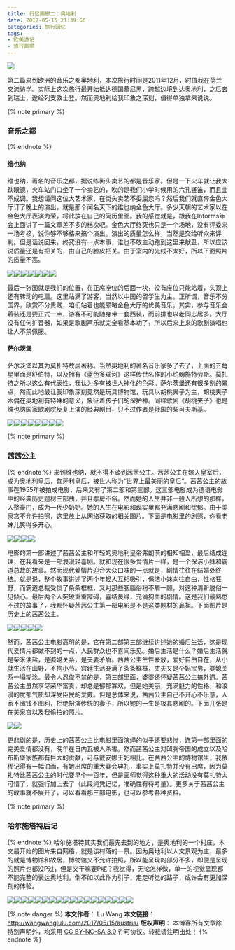 ```yaml
---
title: 行忆画廊二：奥地利
date: 2017-05-15 21:39:56
categories: 旅行回忆
tags:
- 欧美游记
- 旅行画廊
---
```

<img src="/images/austria/feature.jpg" class="img-1f" />

第二篇来到欧洲的音乐之都奥地利，本次旅行时间是2011年12月，时值我在荷兰交流访学。实际上这次旅行最开始抵达德国慕尼黑，跨越边境到达奥地利，之后去到瑞士，途经列支敦士登。然而奥地利给我印象之深刻，值得单独拿来说说。

<!-- more -->

{% note primary %}
### 音乐之都
{% endnote %}
#### 维也纳
维也纳，著名的音乐之都，据说练街头卖艺的都是音乐家。但是一下火车就让我大跌眼镜，火车站门口坐了一个卖艺的，吹的是我们小学时候用的六孔竖笛，而且曲不成调。我想请问这位大艺术家，在街头卖艺不委屈您吗？然后我们就直奔金色大厅订了晚上的演出，就是那个闻名天下的维也纳金色大厅。多少天朝的艺术家以在金色大厅表演为荣，将此放在自己的简历里面。我的感觉就是，跟我在Informs年会上面讲了一篇文章差不多的档次吧。金色大厅终究也只是一个场地，没有评委来一场考核，说你够不够格来搞个演出。演出的质量怎么样，当然是交给听众来评判。但是话说回来，终究没有一点本事，谁也不敢主动跑到这里来献丑，所以应该说质量还是有把关的，由自己的脸皮把关。由于室内的光线不太好，所以下面照片的质量不高。

<img src="/images/austria/P1010056.jpg" class="img-h" /><img src="/images/austria/IMG_0530.jpg" class="img-h" /><img src="/images/austria/P1010072.jpg" class="img-h" /><img src="/images/austria/P1010073.jpg" class="img-h" /><img src="/images/austria/P1010058.jpg" class="img-h" /><img src="/images/austria/P1010054.jpg" class="img-h" /><img src="/images/austria/IMG_0535.jpg" class="img-h" />

最后一张图就是我们的位置，在正席座位的后面一块，没有座位只能站着，头顶上还有转动的电扇。这里站满了游客，当然以中国的留学生为主。正所谓，音乐不分国界，欣赏不分贵贱，咱们站着也能领略金色大厅的优美音乐。其实，参与音乐会着装还是要正式一点，游客不可能随身带一套西装，而前排也以老同志居多。大厅没有任何扩音器，如果是歌剧声乐就完全看基本功了，所以后来上来的歌剧演唱也让人不禁佩服。

#### 萨尔茨堡
萨尔茨堡以其为莫扎特故居著称。当然奥地利的著名音乐家多了去了，上面的五角星里面是舒伯特，以及拥有《蓝色多瑙河》这样传世名作的小约翰施特劳斯。莫扎特之所以这么有代表性，我认为多有被世人神化的色彩。萨尔茨堡还有很多别的景点，然而此地最让我印象深刻竟然是玩具博物馆，玩具以胡桃夹子为主，胡桃夹子木偶在奥地利有特殊的意义，象征着孩子们的保护神。同样歌剧《胡桃夹子》也是维也纳国家歌剧院反复上演的经典剧目，只不过作者是俄国的柴可夫斯基。

<img src="/images/austria/P1010158.jpg" class="img-h" /><img src="/images/austria/P1010110.jpg" class="img-h" /><img src="/images/austria/P1010159.jpg" class="img-h" /><img src="/images/austria/P1010162.jpg" class="img-h" /><img src="/images/austria/P1010167.jpg" class="img-h" /><img src="/images/austria/P1010168.jpg" class="img-h" /><img src="/images/austria/P1010166.jpg" class="img-h" /><img src="/images/austria/P1010170.jpg" class="img-h" />

{% note primary %}
### 茜茜公主
{% endnote %}
来到维也纳，就不得不谈到茜茜公主。茜茜公主在嫁入皇室后，成为奥地利皇后，匈牙利皇后，被世人称为“世界上最美丽的皇后”。茜茜公主的故事在1955年被拍成电影，后来又有了第二部和第三部。这三部电影成为德语电影中的经典历史题材三部曲，并且票房不俗。然而她的人生并非一般人所想的那样，入赘豪门，成为一代少奶奶。她的人生在电影和现实里都充满悲剧和忧郁。由于美泉宫不允许拍照，这里放上从网络获取的相关图片。下面是电影里的剧照，你看老妹儿笑得多开心。

<img src="/images/austria/m1.jpg" class="img-h" /><img src="/images/austria/m2.jpg" class="img-h" /><img src="/images/austria/m3.jpg" class="img-h" /><img src="/images/austria/m4.jpg" class="img-h" />

电影的第一部讲述了茜茜公主和年轻的奥地利皇帝弗朗茨的相知相爱，最后结成连理，在我看来是一部浪漫轻喜剧。就和现在很多爱情片一样，是一个保洁小妹和霸道总裁的故事。然而现代爱情片迎合大众口味的一点就是，剧情往往在结婚处终结。就是说，整个故事讲述了两个年轻人互相吸引，保洁小妹向往自由，性格狂野，而霸道总裁受惯了条条框框，又对那些胭脂俗粉不屑一顾，对这种清新脱俗一见倾心。最后两个人突破重重障碍，喜结良缘，充满狗血的剧情。这是我们最熟悉不过的故事了，我都怀疑茜茜公主第一部电影是不是这类题材的鼻祖。下面图片是历史上的茜茜公主。

<img src="/images/austria/r1.jpg" class="img-h" /><img src="/images/austria/r2.jpg" class="img-h" /><img src="/images/austria/r3.jpg" class="img-h" /><img src="/images/austria/r4.jpg" class="img-h" /><img src="/images/austria/m5.png" class="img-h" />

然而，茜茜公主电影高明的是，它在第二部第三部继续讲述她的婚后生活，这是现代爱情片都做不到的一点，人民群众也不喜闻乐见。婚后生活是什么？婚后生活就是柴米油盐，是婆媳关系，是夫妻矛盾。茜茜公主生性豪放，爱好自由自在，从小就生活在山野，不拘小节。宫廷生活充满了条条框框，丈夫又是个妈宝男，婆媳关系一塌糊涂。最令人忍俊不禁的是，第三部里面，婆婆还怀疑茜茜公主搞外遇。茜茜公主虽然享尽荣华富贵，却总是郁郁寡欢，但是她美丽，充满魅力的性格，和浪漫的忧郁气质却深受臣民的爱戴。但是总体来说，茜茜公主自己不开心不乐意，人家不图钱不图利，拒绝扮演传统的妻子，所以她的一生是极其悲剧的。下面几张是在美泉宫以及我偷拍的照片。

<img src="/images/austria/P1010060.jpg" class="img-h" /><img src="/images/austria/IMG_0529.jpg" class="img-h" />

更悲剧的是，历史上的茜茜公主比电影里面演绎的似乎还要悲惨，连第一部里面的完美爱情都没有，晚年在日内瓦被人杀害。然而茜茜公主对凹胸帝国的成立以及哈布斯堡家族都有巨大的贡献，可与戴安娜王妃相比。在茜茜公主的博物馆里，我依稀记得有一幅油画，有她出席的重大宴会典礼，事实上莫扎特并没有出席，因为莫扎特比茜茜公主的时代要早个一百年，但是画师觉得这种重大的活动没有莫扎特太可惜了，就强行加上去了（此段纯凭记忆，准确性有待考量）。更多关于茜茜公主的故事就不展开了，可以看看那三部电影，也可以参考各种资料。




{% note primary %}
### 哈尔施塔特后记
{% endnote %}
哈尔施塔特其实我们最先去到的地方，是奥地利的一个村庄，本文最开始的图片来自网络，就是该村落的一景。因为奥地利以人文景观为主，最多的就是博物馆和故居，博物馆又不允许拍照，所以能呈现的部分不多，即便是呈现的照片也都没P过，但是又干嘛要P呢？我觉得，无论怎样做，单一的视觉呈现都不能完整的表达奥地利，倒不如以此作为引子，走走听觉的路子，或许会有更加深刻的体验。

<img src="/images/austria/P1010032.jpg" class="img-h" /><img src="/images/austria/IMG_0506.jpg" class="img-h" /><img src="/images/austria/P1010037.jpg" class="img-h" /><img src="/images/austria/P1010047.jpg" class="img-h" /><img src="/images/austria/P1010052.jpg" class="img-h" /><img src="/images/austria/IMG_0540.jpg" class="img-h" /><img src="/images/austria/P1010115.jpg" class="img-h" /><img src="/images/austria/P1010122.jpg" class="img-h" /><img src="/images/austria/P1010129.jpg" class="img-h" /><img src="/images/austria/P1010138.jpg" class="img-h" /><img src="/images/austria/P1010141.jpg" class="img-h" /><img src="/images/austria/P1010064.jpg" class="img-h" /><img src="/images/austria/P1010031.jpg" class="img-h" /><img src="/images/austria/IMG_0508.jpg" class="img-h" /><img src="/images/austria/P1010156.jpg" class="img-h" /><img src="/images/austria/P1010015.jpg" class="img-h" /><img src="/images/austria/P1010021.jpg" class="img-h" /><img src="/images/austria/P1010010.jpg" class="img-h" />

{% note danger %} 
**本文作者**： Lu Wang
**本文链接**： http://wangwanglulu.com/2017/05/15/austria/
**版权声明**： 本博客所有文章除特别声明外，均采用 [CC BY-NC-SA 3.0](https://creativecommons.org/licenses/by-nc-sa/3.0/cn/) 许可协议。转载请注明出处！
{% endnote %}




